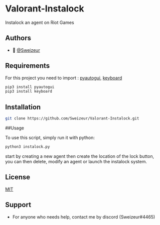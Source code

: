 # Valorant-Instalock
Instalock an agent on Riot Games




## Authors

- 👤 [@Sweizeur](https://github.com/sweizeur)



## Requirements

For this project you need to import : [pyautogui](https://pyautogui.readthedocs.io/en/latest/), [keyboard](https://pypi.org/project/keyboard/)

```bash
pip3 install pyautogui
pip3 install keyboard
```
## Installation


```bash
git clone https://github.com/Sweizeur/Valorant-Instalock.git
```


##Usage

To use this script, simply run it with python:

```bash
python3 instalock.py
```
start by creating a new agent then create the location of the lock button, you can then delete, modify an agent or launch the instalock system.

## License

[MIT](https://choosealicense.com/licenses/mit/)


## Support

- For anyone who needs help, contact me by discord (Sweizeur#4465)
